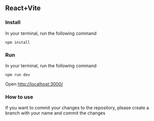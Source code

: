 ## React+Vite

### Install

In your terminal, run the following command

`npm install`

### Run

In your terminal, run the following command

`npm run dev`

Open [http://localhost:3000/](http://localhost:3000/)

### How to use

If you want to commit your changes to the repository, please create a branch with your name and commit the changes